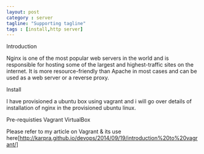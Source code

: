 ```yaml
---
layout: post
category : server
tagline: "Supporting tagline"
tags : [install,http server]
---
```


Introduction

Nginx is one of the most popular web servers in the world and is responsible for hosting some of the largest and highest-traffic sites on the internet. It is more resource-friendly than Apache in most cases and can be used as a web server or a reverse proxy.

Install

I have provisioned a ubuntu box using vagrant and i will go over details of installation of nginx in the provisioned ubuntu linux.

  Pre-requisties
  Vagrant
  VirtualBox

Please refer to my article on Vagrant & its use here[http://karpra.github.io/devops/2014/09/19/introduction%20to%20vagrant/] 
